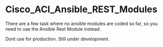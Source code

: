 # Cisco_ACI_Ansible_REST_Modules
There are a few task where no ansible modules are coded so far, so you need to use the Ansible Rest Module instead.

Dont use for production.
Still under development.